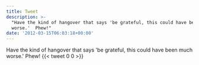 ```yaml
---
title: Tweet
description: >-
  "Have the kind of hangover that says 'be grateful, this could have been much
  worse.'  Phew!"
date: '2012-03-15T06:03:18+00:00'
---
```

Have the kind of hangover that says 'be grateful, this could have been much worse.'  Phew!
      {{< tweet 0 0 >}}
    
